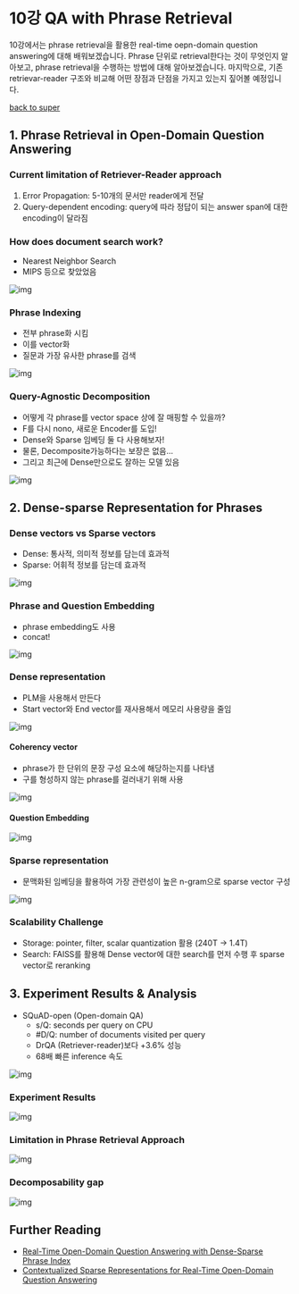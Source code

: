 # 10강 QA with Phrase Retrieval

10강에서는 phrase retrieval을 활용한 real-time oepn-domain question answering에 대해 배워보겠습니다. Phrase 단위로 retrieval한다는 것이 무엇인지 알아보고, phrase retrieval을 수행하는 방법에 대해 알아보겠습니다. 마지막으로, 기존 retrievar-reader 구조와 비교해 어떤 장점과 단점을 가지고 있는지 짚어볼 예정입니다.

[back to super](https://github.com/jinmang2/boostcamp_ai_tech_2/tree/main/p-stage/mrc)

## 1. Phrase Retrieval in Open-Domain Question Answering

### Current limitation of Retriever-Reader approach
1. Error Propagation: 5-10개의 문서만 reader에게 전달
2. Query-dependent encoding: query에 따라 정답이 되는 answer span에 대한 encoding이 달라짐

### How does document search work?
- Nearest Neighbor Search
- MIPS 등으로 찾았었음

![img](../../../assets/img/p-stage/mrc_10_01.PNG)

### Phrase Indexing
- 전부 phrase화 시킴
- 이를 vector화
- 질문과 가장 유사한 phrase를 검색

![img](../../../assets/img/p-stage/mrc_10_02.PNG)

### Query-Agnostic Decomposition
- 어떻게 각 phrase를 vector space 상에 잘 매핑할 수  있을까?
- F를 다시 nono, 새로운 Encoder를 도입!
- Dense와 Sparse 임베딩 둘 다 사용해보자!
- 물론, Decomposite가능하다는 보장은 없음...
- 그리고 최근에 Dense만으로도 잘하는 모델 있음

![img](../../../assets/img/p-stage/mrc_10_03.PNG)

## 2. Dense-sparse Representation for Phrases

### Dense vectors vs Sparse vectors
- Dense: 통사적, 의미적 정보를 담는데 효과적
- Sparse: 어휘적 정보를 담는데 효과적

![img](../../../assets/img/p-stage/mrc_10_04.PNG)

### Phrase and Question Embedding
- phrase embedding도 사용
- concat!

![img](../../../assets/img/p-stage/mrc_10_05.PNG)

### Dense representation
- PLM을 사용해서 만든다
- Start vector와 End vector를 재사용해서 메모리 사용량을 줄임

![img](../../../assets/img/p-stage/mrc_10_06.PNG)

#### Coherency vector
- phrase가 한 단위의 문장 구성 요소에 해당하는지를 나타냄
- 구를 형성하지 않는 phrase를 걸러내기 위해 사용

![img](../../../assets/img/p-stage/mrc_10_07.PNG)

#### Question Embedding

![img](../../../assets/img/p-stage/mrc_10_08.PNG)

### Sparse representation
- 문맥화된 임베딩을 활용하여 가장 관련성이 높은 n-gram으로 sparse vector 구성

![img](../../../assets/img/p-stage/mrc_10_09.PNG)

### Scalability Challenge
- Storage: pointer, filter, scalar quantization 활용 (240T -> 1.4T)
- Search: FAISS를 활용해 Dense vector에 대한 search를 먼저 수행 후 sparse vector로 reranking

## 3. Experiment Results & Analysis
- SQuAD-open (Open-domain QA)
    - s/Q: seconds per query on CPU
    - #D/Q: number of documents visited per query
    - DrQA (Retriever-reader)보다 +3.6% 성능
    - 68배 빠른 inference 속도

![img](../../../assets/img/p-stage/mrc_10_10.PNG)

### Experiment Results

![img](../../../assets/img/p-stage/mrc_10_11.PNG)

### Limitation in Phrase Retrieval Approach

![img](../../../assets/img/p-stage/mrc_10_12.PNG)

### Decomposability gap

![img](../../../assets/img/p-stage/mrc_10_13.PNG)

## Further Reading
- [Real-Time Open-Domain Question Answering with Dense-Sparse Phrase Index](https://arxiv.org/abs/1906.05807)
- [Contextualized Sparse Representations for Real-Time Open-Domain Question Answering](https://arxiv.org/abs/1911.02896)
